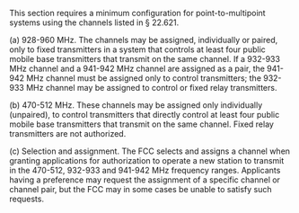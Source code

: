 This section requires a minimum configuration for point-to-multipoint systems using the channels listed in § 22.621.

(a) 928-960 MHz. The channels may be assigned, individually or paired, only to fixed transmitters in a system that controls at least four public mobile base transmitters that transmit on the same channel. If a 932-933 MHz channel and a 941-942 MHz channel are assigned as a pair, the 941-942 MHz channel must be assigned only to control transmitters; the 932-933 MHz channel may be assigned to control or fixed relay transmitters.

(b) 470-512 MHz. These channels may be assigned only individually (unpaired), to control transmitters that directly control at least four public mobile base transmitters that transmit on the same channel. Fixed relay transmitters are not authorized.

(c) Selection and assignment. The FCC selects and assigns a channel when granting applications for authorization to operate a new station to transmit in the 470-512, 932-933 and 941-942 MHz frequency ranges. Applicants having a preference may request the assignment of a specific channel or channel pair, but the FCC may in some cases be unable to satisfy such requests.

